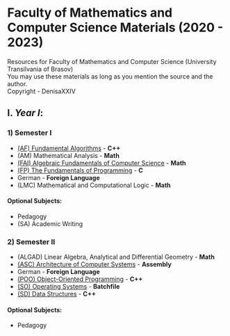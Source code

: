 # Faculty of Mathematics and Computer Science Materials (2020 - 2023)

Resources for Faculty of Mathematics and Computer Science (University Transilvania of Brasov)<br>
You may use these materials as long as you mention the source and the author. <br>
Copyright - DenisaXXIV


## I. *Year I*:

### 1) Semester I
  - [ (AF) Fundamental Algorithms](https://github.com/DenisaXXIV/FMI-UniTBv/tree/master/Year_1/Semester_I/AF-Fundamental_Algorithms) - **C++**
  - (AM) Mathematical Analysis  - **Math**
  - [ (FAI) Algebraic Fundamentals of Computer Science](https://github.com/DenisaXXIV/FMI-UniTBv/tree/master/Year_1/Semester_I/FAI-Algebraic_Fundamentals_of_Computer_Science) - **Math**
  - [ (FP) The Fundamentals of Programming](https://github.com/DenisaXXIV/FMI-UniTBv/tree/master/Year_1/Semester_I/FP-The_Fundamentals_of_Programming) - **C**
  - German - **Foreign Language**
  -  (LMC) Mathematical and Computational Logic - **Math**

#### Optional Subjects: 
 - Pedagogy
- (SA) Academic Writing

### 2) Semester II
 - (ALGAD) Linear Algebra, Analytical and Differential Geometry - **Math**
 - [ (ASC) Architecture of Computer Systems](https://github.com/DenisaXXIV/FMI-UniTBv/tree/master/Year_1/Semester_II/ASC-Architecture_of_Computer_Systems) - **Assembly**
- German - **Foreign Language**
- [ (POO) Object-Oriented Programming](https://github.com/DenisaXXIV/FMI-UniTBv/tree/master/Year_1/Semester_II/POO-Object_Oriented_Programming) - **C++**
- [ (SO) Operating Systems](https://github.com/DenisaXXIV/FMI-UniTBv/tree/master/Year_1/Semester_II/SO-Operating_Systems) - **Batchfile**
- [ (SD) Data Structures](https://github.com/DenisaXXIV/data-structures) - **C++**

#### Optional Subjects: 
 - Pedagogy

